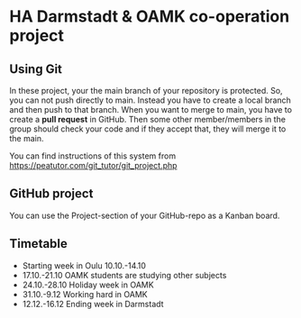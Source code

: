 # HA Darmstadt & OAMK co-operation project

## Using Git

In these project, your the main branch of your repository is protected. So, you can not push directly to main. Instead you have to create a local branch and then push to that branch. When you want to merge to main, you have to create a **pull request** in GitHub. Then some other member/members in the group should check your code and if they accept that, they will merge it to the main.

You can find instructions of this system from  https://peatutor.com/git_tutor/git_project.php

## GitHub project

You can use the Project-section of your GitHub-repo as a Kanban board.

## Timetable

<ul>
<li>Starting week in Oulu 10.10.-14.10</li>
<li>17.10.-21.10 OAMK students are studying other subjects </li>
<li>24.10.-28.10 Holiday week in OAMK  </li>
<li>31.10.-9.12 Working hard in OAMK </li>
<li>12.12.-16.12 Ending week in Darmstadt</li>
</ul>
